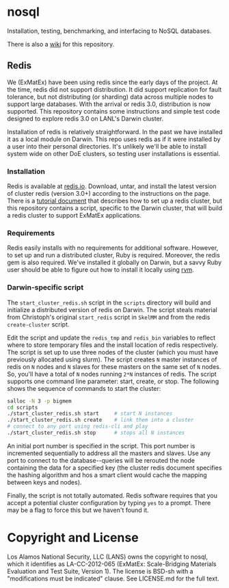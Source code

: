 # nosql
Installation, testing, benchmarking, and interfacing to NoSQL databases.

There is also a [wiki](../../wiki) for this repository.

## Redis
We (ExMatEx) have been using redis since the early days of the project. At the
time, redis did not support distribution. It did support replication for fault
tolerance, but not distributing (or sharding) data across multiple nodes to
support large databases. With the arrival or redis 3.0, distribution is now
supported. This repository contains some instructions and simple test code
designed to explore redis 3.0 on LANL's Darwin cluster.

Installation of redis is relatively straightforward. In the past we have
installed it as a local module on Darwin. This repo uses redis as if it were
installed by a user into their personal directories. It's unlikely we'll be
able to install system wide on other DoE clusters, so testing user
installations is essential.

### Installation
Redis is available at [redis.io](http://redis.io/download). Download, untar,
and install the latest version of cluster redis (version 3.0+) according to the
instructions on the page. There is a
[tutorial document](http://redis.io/topics/cluster-tutorial) that describes how
to set up a redis cluster, but this repository contains a script, specific to
the Darwin cluster, that will build a redis cluster to support ExMatEx
applications.

### Requirements
Redis easily installs with no requirements for additional software. However, to
set up and run a distributed cluster, Ruby is required. Moreover, the redis gem
is also required. We've installed it globally on Darwin, but a savvy Ruby user
should be able to figure out how to install it locally using
[rvm](https://rvm.io/).

### Darwin-specific script
The `start_cluster_redis.sh` script in the `scripts` directory will build and
initialize a distributed version of redis on Darwin. The script steals material
from Christoph's original `start_redis` script in `SkelMM` and from the redis
`create-cluster` script.

Edit the script and update the `redis_tmp` and `redis_bin` variables to reflect
where to store temporary files and the install location of redis
respectively. The script is set up to use three nodes of the cluster (which you
must have previously allocated using slurm). The script creates `N` master
instances of redis on `N` nodes and `N` slaves for these masters on the
same set of `N` nodes. So, you'll have a total of `N` nodes running `2*N`
instances of redis. The script supports one command line parameter: start,
create, or stop. The following shows the sequence of commands to start the
cluster:

```bash
salloc -N 3 -p bigmem
cd scripts
./start_cluster_redis.sh start     # start N instances
./start_cluster_redis.sh create    # link them into a cluster
# connect to any port using redis-cli and play
./start_cluster_redis.sh stop      # stops all N instances
```

An initial port number is specified in the script. This port number is
incremented sequentially to address all the masters and slaves. Use any port to
connect to the database--queries will be rerouted the node containing the data
for a specified key (the cluster redis document specifies the hashing algorithm
and hos a smart client would cache the mapping between keys and nodes).

Finally, the script is not totally automated. Redis software requires that you
accept a potential cluster configuration by typing `yes` to a prompt. There may
be a flag to force this but we haven't found it.


# Copyright and License

Los Alamos National Security, LLC (LANS) owns the copyright to nosql, which
it identifies as LA-CC-2012-065 (ExMatEx: Scale-Bridging Materials Evaluation
and Test Suite, Version 1). The license is BSD-sh with a "modifications must be
indicated" clause. See LICENSE.md for the full text.
